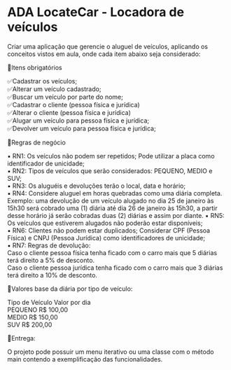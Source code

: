 # ADA LocateCar - Locadora de veículos
Criar uma aplicação que gerencie o aluguel de veículos, aplicando os conceitos vistos em aula, onde cada item abaixo seja considerado:

🚩Itens obrigatórios<br>

✅Cadastrar os veículos;<br>
✅Alterar um veículo cadastrado;<br>
✅Buscar um veículo por parte do nome;<br>
✅Cadastrar o cliente (pessoa física e jurídica)<br>
✅Alterar o cliente (pessoa física e jurídica)<br>
✅Alugar um veículo para pessoa física e jurídica;<br>
✅Devolver um veículo para pessoa física e jurídica;<br>

🚩Regras de negócio<br>

▪️ RN1: Os veículos não podem ser repetidos; Pode utilizar a placa como identificador de unicidade;<br>
▪️ RN2: Tipos de veículos que serão considerados: PEQUENO, MEDIO e SUV;<br>
▪️ RN3: Os aluguéis e devoluções terão o local, data e horário;<br>
▪️ RN4: Considere aluguel em horas quebradas como uma diária completa. Exemplo: uma devolução de um veículo alugado no dia 25 de janeiro às 15h30 será cobrado uma (1) diária até dia 26 de janeiro às 15h30, a partir desse horário já serão cobradas duas (2) diárias e assim por diante.
▪️ RN5: Os veículos que estiverem alugados não poderão estar disponíveis;<br>
▪️ RN6: Clientes não podem estar duplicados; Considerar CPF (Pessoa Física) e CNPJ (Pessoa Jurídica) como identificadores de unicidade;<br>
▪️ RN7: Regras de devolução:<br>
Caso o cliente pessoa física tenha ficado com o carro mais que 5 diárias terá direito a 5% de desconto.<br>
Caso o cliente pessoa jurídica tenha ficado com o carro mais que 3 diárias terá direito a 10% de desconto.<br>

🚩Valores base da diária por tipo de veículo:<br>

Tipo de Veículo	Valor por dia<br>
PEQUENO	R$ 100,00<br>
MEDIO	R$ 150,00<br>
SUV	R$ 200,00<br>


🚩Entrega:<br>

O projeto pode possuir um menu iterativo ou uma classe com o método main contendo a exemplificação das funcionalidades.
